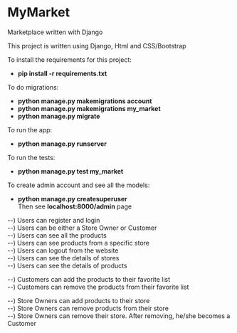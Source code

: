 # MyMarket
Marketplace written with Django  

This project is written using Django, Html and CSS/Bootstrap  

To install the requirements for this project:
* __pip install -r requirements.txt__

To do migrations:
* __python manage.py makemigrations account__  
* __python manage.py makemigrations my_market__  
* __python manage.py migrate__  

To run the app:
* __python manage.py runserver__   

To run the tests:
* __python manage.py test my_market__

To create admin account and see all the models:
* __python manage.py createsuperuser__  
  Then see __localhost:8000/admin__ page

--) Users can register and login  
--) Users can be either a Store Owner or Customer  
--) Users can see all the products  
--) Users can see products from a specific store  
--) Users can logout from the website  
--) Users can see the details of stores  
--) Users can see the details of products  

--) Customers can add the products to their favorite list   
--) Customers can remove the products from their favorite list  

--) Store Owners can add products to their store  
--) Store Owners can remove products from their store  
--) Store Owners can remove their store. After removing, he/she becomes a Customer  
